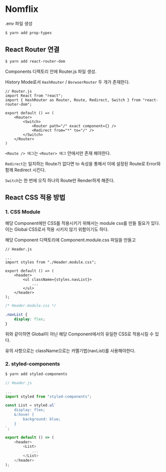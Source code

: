 # Nomflix

.env 파일 생성

```bash
$ yarn add prop-types
```

## React Router 연결

```bash
$ yarn add react-router-dom
```

Components 디렉토리 안에 Router.js 파일 생성.

History Mode로서 `HashRouter` / `BorwserRouter` 두 개가 존재한다.

```JS
// Router.js
import React from "react";
import { HashRouter as Router, Route, Redirect, Switch } from "react-router-dom";

export default () => (
    <Router>
        <Switch>
            <Router path="/" exact component={} />
            <Redirect from="*" to="/" />
        </Switch>
    </Router>
)

```

`<Route /> 태그`는 `<Router> 태그` 안에서만 존재 해야한다.

`Redirect`는 일치하는 Route가 없다면 to 속성을 통해서 이에 설정된 Route로 Error와 함께 Redirect 시킨다.

`Switch`는 한 번에 오직 하나의 Route만 Render하게 해준다.

## React CSS 적용 방법

### 1. CSS Module

해당 Component에만 CSS를 적용시키기 위해서는 module css를 만들 필요가 있다.
이는 Global CSS로서 적용 시키지 않기 위함이기도 하다.

해당 Component 디렉토리에 Component.module.css 파일을 만들고

```JS
// Header.js

...
import styles from "./Header.module.css";

export default () => (
    <header>
        <ul className={styles.navList}>
            ...
        </ul>
    </header>
);

```

```CSS
/* Header.module.css */

.navList {
    display: flex;
}
```

위와 같이하면 Global이 아닌 해당 Component에서의 유일한 CSS로 적용시킬 수 있다.

유의 사항으로는 className으로는 카멜기법(navList)를 사용해야한다.

### 2. styled-components

```bash
$ yarn add styled-components
```

```js
// Header.js

...
import styled from "styled-components";

const List = styled.ul`
    display: flex;
    &:hover {
        background: blue;
    }
`;

export default () => (
    <header>
        <List>
            ...
        </List>
    </header>
);

```
